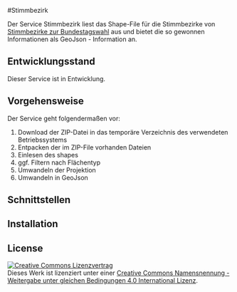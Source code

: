 #Stimmbezirk

Der Service Stimmbezirk liest das Shape-File für die Stimmbezirke von [Stimmbezirke zur Bundestagswahl](http://www.offenedaten-koeln.de/dataset/stimmbezirk) aus und bietet die so gewonnen Informationen als GeoJson - Information an.

## Entwicklungsstand

Dieser Service ist in Entwicklung.

## Vorgehensweise

Der Service geht folgendermaßen vor:

1. Download der ZIP-Datei in das temporäre Verzeichnis des verwendeten Betriebssystems
2. Entpacken der im ZIP-File vorhanden Dateien
3. Einlesen des shapes
4. ggf. Filtern nach Flächentyp
5. Umwandeln der Projektion
6. Umwandeln in GeoJson

## Schnittstellen

## Installation


## License

<a rel="license" href="http://creativecommons.org/licenses/by-sa/4.0/"><img alt="Creative Commons Lizenzvertrag" style="border-width:0" src="https://i.creativecommons.org/l/by-sa/4.0/88x31.png" /></a><br />Dieses Werk ist lizenziert unter einer <a rel="license" href="http://creativecommons.org/licenses/by-sa/4.0/">Creative Commons Namensnennung - Weitergabe unter gleichen Bedingungen 4.0 International Lizenz</a>.
